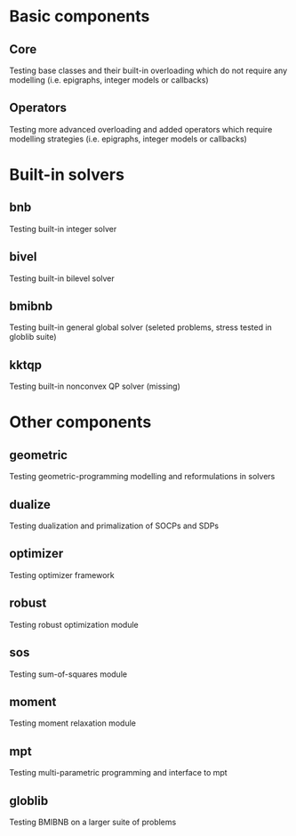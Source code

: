 
# Basic components

## Core

Testing base classes and their built-in overloading which do not require any modelling (i.e. epigraphs, integer models or callbacks)

## Operators

Testing more advanced overloading and added operators which require modelling strategies (i.e. epigraphs, integer models or callbacks)

# Built-in solvers

## bnb

Testing built-in integer solver

## bivel

Testing built-in bilevel solver

## bmibnb

Testing built-in general global solver (seleted problems, stress tested in globlib suite)

## kktqp

Testing built-in nonconvex QP solver (missing)

# Other components

## geometric

Testing geometric-programming modelling and reformulations in solvers

## dualize

Testing dualization and primalization of SOCPs and SDPs

## optimizer

Testing optimizer framework

## robust

Testing robust optimization module

## sos

Testing sum-of-squares module

## moment

Testing moment relaxation module

## mpt

Testing multi-parametric programming and interface to mpt

## globlib

Testing BMIBNB on a larger suite of problems


